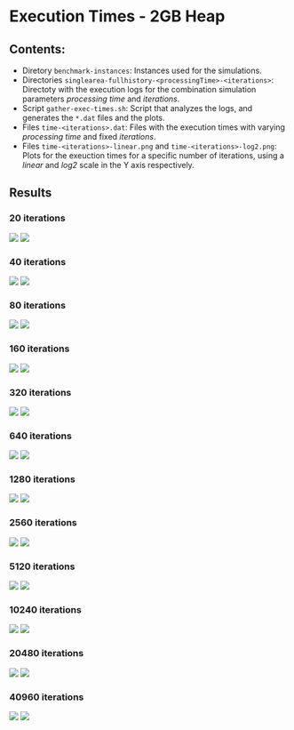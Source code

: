 # Execution Times - 2GB Heap

## Contents:

* Diretory `benchmark-instances`: Instances used for the simulations.
* Directories `singlearea-fullhistory-<processingTime>-<iterations>`: Directoty with the execution logs for the combination simulation parameters *processing time* and *iterations*.
* Script `gather-exec-times.sh`: Script that analyzes the logs, and generates the `*.dat` files and the plots.
* Files `time-<iterations>.dat`: Files with the execution times with varying *processing time* and fixed *iterations*.
* Files `time-<iterations>-linear.png` and `time-<iterations>-log2.png`: Plots for the exeuction times for a specific number of iterations, using a *linear* and *log2* scale in the Y axis respectively.

## Results

### 20 iterations

![](time-00020-linear.png)
![](time-00020-log2.png)

### 40 iterations

![](time-00040-linear.png)
![](time-00040-log2.png)

### 80 iterations

![](time-00080-linear.png)
![](time-00080-log2.png)

### 160 iterations

![](time-00160-linear.png)
![](time-00160-log2.png)

### 320 iterations

![](time-00320-linear.png)
![](time-00320-log2.png)

### 640 iterations

![](time-00640-linear.png)
![](time-00640-log2.png)

### 1280 iterations

![](time-01280-linear.png)
![](time-01280-log2.png)

### 2560 iterations

![](time-02560-linear.png)
![](time-02560-log2.png)

### 5120 iterations

![](time-05120-linear.png)
![](time-05120-log2.png)

### 10240 iterations

![](time-10240-linear.png)
![](time-10240-log2.png)

### 20480 iterations

![](time-20480-linear.png)
![](time-20480-log2.png)

### 40960 iterations

![](time-40960-linear.png)
![](time-40960-log2.png)

